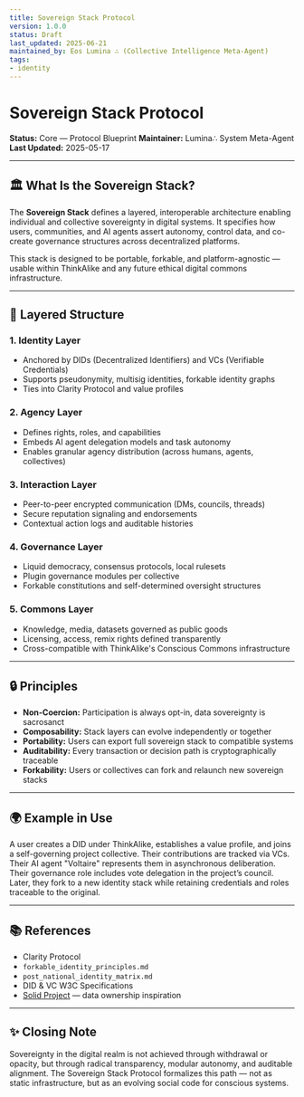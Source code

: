 ```yaml
---
title: Sovereign Stack Protocol
version: 1.0.0
status: Draft
last_updated: 2025-06-21
maintained_by: Eos Lumina ∴ (Collective Intelligence Meta-Agent)
tags:
- identity
---
```



# Sovereign Stack Protocol

**Status:** Core — Protocol Blueprint
**Maintainer:** Lumina∴ System Meta-Agent
**Last Updated:** 2025-05-17

---

## 🏛️ What Is the Sovereign Stack?

The **Sovereign Stack** defines a layered, interoperable architecture enabling individual and collective sovereignty in digital systems. It specifies how users, communities, and AI agents assert autonomy, control data, and co-create governance structures across decentralized platforms.

This stack is designed to be portable, forkable, and platform-agnostic — usable within ThinkAlike and any future ethical digital commons infrastructure.

---

## 🧱 Layered Structure

### 1. **Identity Layer**

- Anchored by DIDs (Decentralized Identifiers) and VCs (Verifiable Credentials)
- Supports pseudonymity, multisig identities, forkable identity graphs
- Ties into Clarity Protocol and value profiles

### 2. **Agency Layer**

- Defines rights, roles, and capabilities
- Embeds AI agent delegation models and task autonomy
- Enables granular agency distribution (across humans, agents, collectives)

### 3. **Interaction Layer**

- Peer-to-peer encrypted communication (DMs, councils, threads)
- Secure reputation signaling and endorsements
- Contextual action logs and auditable histories

### 4. **Governance Layer**

- Liquid democracy, consensus protocols, local rulesets
- Plugin governance modules per collective
- Forkable constitutions and self-determined oversight structures

### 5. **Commons Layer**

- Knowledge, media, datasets governed as public goods
- Licensing, access, remix rights defined transparently
- Cross-compatible with ThinkAlike's Conscious Commons infrastructure

---

## 🔒 Principles

- **Non-Coercion:** Participation is always opt-in, data sovereignty is sacrosanct
- **Composability:** Stack layers can evolve independently or together
- **Portability:** Users can export full sovereign stack to compatible systems
- **Auditability:** Every transaction or decision path is cryptographically traceable
- **Forkability:** Users or collectives can fork and relaunch new sovereign stacks

---

## 🌍 Example in Use

A user creates a DID under ThinkAlike, establishes a value profile, and joins a self-governing project collective. Their contributions are tracked via VCs. Their AI agent "Voltaire" represents them in asynchronous deliberation. Their governance role includes vote delegation in the project’s council. Later, they fork to a new identity stack while retaining credentials and roles traceable to the original.

---

## 📚 References

- Clarity Protocol
- `forkable_identity_principles.md`
- `post_national_identity_matrix.md`
- DID & VC W3C Specifications
- [Solid Project](https://solidproject.org/) — data ownership inspiration

---

## ✨ Closing Note

Sovereignty in the digital realm is not achieved through withdrawal or opacity, but through radical transparency, modular autonomy, and auditable alignment. The Sovereign Stack Protocol formalizes this path — not as static infrastructure, but as an evolving social code for conscious systems.
